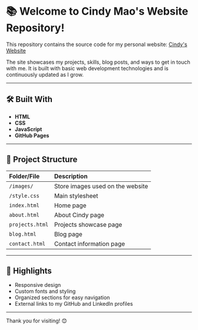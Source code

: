 # 📚 Welcome to Cindy Mao's Website Repository!

This repository contains the source code for my personal website: [Cindy's Website](https://maokuanghsin.github.io/)

The site showcases my projects, skills, blog posts, and ways to get in touch with me. It is built with basic web development technologies and is continuously updated as I grow.

---

## 🛠️ Built With

- **HTML**
- **CSS**
- **JavaScript**
- **GitHub Pages** 

---

## 🚀 Project Structure

| Folder/File | Description |
|:---|:---|
| `/images/` | Store images used on the website |
| `/style.css` | Main stylesheet |
| `index.html` | Home page |
| `about.html` | About Cindy page |
| `projects.html` | Projects showcase page |
| `blog.html` | Blog page |
| `contact.html` | Contact information page |

---

## 🌟 Highlights

- Responsive design
- Custom fonts and styling
- Organized sections for easy navigation
- External links to my GitHub and LinkedIn profiles

---

Thank you for visiting! 😊
